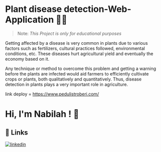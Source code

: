 # Plant disease detection-Web-Application 🧑‍🌾

> Note: _This Project is only for educational purposes_

Getting affected by a disease is very common in plants due to various factors such as fertilizers, cultural practices followed, environmental conditions, etc. These diseases hurt agricultural yield and eventually the economy based on it.

Any technique or method to overcome this problem and getting a warning before the plants are infected would aid farmers to efficiently cultivate crops or plants, both qualitatively and quantitatively. Thus, disease detection in plants plays a very important role in agriculture.

link deploy = https://www.pedulistroberi.com/

# Hi, I'm Nabilah ! 👋

## 🔗 Links

[![linkedin](https://img.shields.io/badge/linkedin-0A66C2?style=for-the-badge&logo=linkedin&logoColor=white)](https://www.linkedin.com/in/abilanr/)

